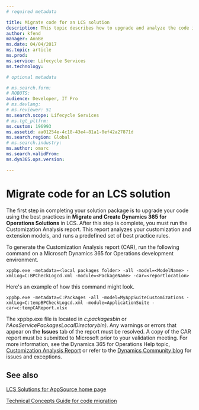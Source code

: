 ```yaml
---
# required metadata

title: Migrate code for an LCS solution
description: This topic describes how to upgrade and analyze the code in your LCS solution.  
author: kfend
manager: AnnBe
ms.date: 04/04/2017
ms.topic: article
ms.prod: 
ms.service: Lifecycle Services
ms.technology: 

# optional metadata

# ms.search.form: 
# ROBOTS: 
audience: Developer, IT Pro
# ms.devlang: 
# ms.reviewer: 51
ms.search.scope: Lifecycle Services
# ms.tgt_pltfrm: 
ms.custom: 196993
ms.assetid: aa01254e-4c18-43e4-81a1-0ef42a27871d
ms.search.region: Global
# ms.search.industry: 
ms.author: omarc
ms.search.validFrom: 
ms.dyn365.ops.version: 

---
```


# Migrate code for an LCS solution

The first step in completing your solution package is to upgrade your code using the best practices in <strong>Migrate and Create Dynamics 365 for Operations Solutions</strong> in LCS. After this step is complete, you must run the Customization Analysis report. This report analyzes your customization and extension models, and runs a predefined set of best practice rules. 

To generate the Customization Analysis report (CAR), run the following command on a Microsoft Dynamics 365 for Operations development environment.

    xppbp.exe -metadata=<local packages folder> -all -model=<ModelName> -xmlLog=C:BPCheckLogcd.xml -module=<PackageName> -car=<reportlocation>

Here's an example of how this command might look.

    xppbp.exe -metadata=C:Packages -all -model=MyAppSuiteCustomizations -xmlLog=C:tempBPCheckLogcd.xml -module=ApplicationSuite -car=c:tempCAReport.xlsx

The xppbp.exe file is located in *c:packagesbin* or *I:AosServicePackagesLocalDirectorybin)*. Any warnings or errors that appear on the **Issues** tab of the report must be resolved. A copy of the CAR report must be submitted to Microsoft prior to your validation meeting. For more information, see the Dynamics 365 for Operations Help topic, [Customization Analysis Report](../dev-tools/customization-analysis-report.md) or refer to the [Dynamics Community blog](http://community.dynamics.com/ax/b/newdynamicsax/archive/2016/03/21/customization-analysis-report-exceptions-and-known-issues) for issues and exceptions.

See also
--------

[LCS Solutions for AppSource home page](lcs-solutions-app-source.md)

[Technical Concepts Guide for code migration](..\dev-tools\developer-home-page.md#code-migration)


